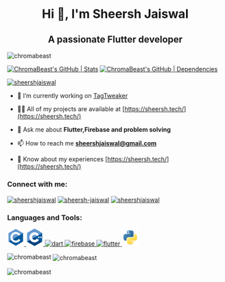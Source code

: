 <h1 align="center">Hi 👋, I'm Sheersh Jaiswal</h1>
<h2 align="center">A passionate Flutter developer</h2>

<p align="left"> <img src="https://komarev.com/ghpvc/?username=chromabeast&label=Profile%20views&color=0e75b6&style=flat" alt="chromabeast" /> 

[![ChromaBeast's GitHub | Stats](https://stats.quine.sh/ChromaBeast/github?theme=dark)](https://quine.sh?utm_source=widgets&utm_campaign=ChromaBeast)
[![ChromaBeast's GitHub | Dependencies](https://stats.quine.sh/ChromaBeast/dependencies?theme=dark)](https://quine.sh?utm_source=widgets&utm_campaign=ChromaBeast)


<p align="left"> 
  <a href="https://twitter.com/sheershjaiswal" target="blank">
  <img src="https://img.shields.io/twitter/follow/sheershjaiswal?logo=twitter&style=for-the-badge" alt="sheershjaiswal" />
  </a> 
</p>

- 🔭 I’m currently working on [TagTweaker](https://github.com/ChromaBeast/tagtweaker)

- 👨‍💻 All of my projects are available at [https://sheersh.tech/](https://sheersh.tech/)

- 💬 Ask me about **Flutter,Firebase and problem solving**

- 📫 How to reach me **sheershjaiswal@gmail.com**

- 📄 Know about my experiences [https://sheersh.tech/](https://sheersh.tech/)

<h3 align="left">Connect with me:</h3>
<p align="left">
<a href="https://twitter.com/sheershjaiswal" target="blank"><img align="center" src="https://raw.githubusercontent.com/rahuldkjain/github-profile-readme-generator/master/src/images/icons/Social/twitter.svg" alt="sheershjaiswal" height="30" width="40" /></a>
<a href="https://linkedin.com/in/sheersh-jaiswal" target="blank"><img align="center" src="https://raw.githubusercontent.com/rahuldkjain/github-profile-readme-generator/master/src/images/icons/Social/linked-in-alt.svg" alt="sheersh-jaiswal" height="30" width="40" /></a>
<a href="https://www.hackerrank.com/sheershjaiswal" target="blank"><img align="center" src="https://raw.githubusercontent.com/rahuldkjain/github-profile-readme-generator/master/src/images/icons/Social/hackerrank.svg" alt="sheershjaiswal" height="30" width="40" /></a>
</p>

<h3 align="left">Languages and Tools:</h3>
<p align="left"> <a href="https://www.cprogramming.com/" target="_blank" rel="noreferrer"> <img src="https://raw.githubusercontent.com/devicons/devicon/master/icons/c/c-original.svg" alt="c" width="40" height="40"/> </a> <a href="https://www.w3schools.com/cpp/" target="_blank" rel="noreferrer"> <img src="https://raw.githubusercontent.com/devicons/devicon/master/icons/cplusplus/cplusplus-original.svg" alt="cplusplus" width="40" height="40"/> </a> <a href="https://dart.dev" target="_blank" rel="noreferrer"> <img src="https://www.vectorlogo.zone/logos/dartlang/dartlang-icon.svg" alt="dart" width="40" height="40"/> </a> <a href="https://firebase.google.com/" target="_blank" rel="noreferrer"> <img src="https://www.vectorlogo.zone/logos/firebase/firebase-icon.svg" alt="firebase" width="40" height="40"/> </a> <a href="https://flutter.dev" target="_blank" rel="noreferrer"> <img src="https://www.vectorlogo.zone/logos/flutterio/flutterio-icon.svg" alt="flutter" width="40" height="40"/> </a> <a href="https://www.python.org" target="_blank" rel="noreferrer"> <img src="https://raw.githubusercontent.com/devicons/devicon/master/icons/python/python-original.svg" alt="python" width="40" height="40"/> </a> </p>

<p><img align="left" src="https://github-readme-stats.vercel.app/api/top-langs?username=chromabeast&show_icons=true&locale=en&layout=compact" alt="chromabeast" /></p>

<p>&nbsp;<img align="center" src="https://github-readme-stats.vercel.app/api?username=chromabeast&show_icons=true&locale=en" alt="chromabeast" /></p>

<p><img align="center" src="https://github-readme-streak-stats.herokuapp.com/?user=chromabeast&" alt="chromabeast" /></p>


